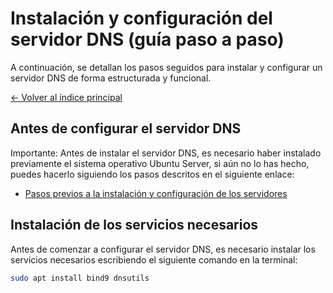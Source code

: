 # Instalación y configuración del servidor DNS (guía paso a paso)

A continuación, se detallan los pasos seguidos para instalar y configurar un servidor DNS de forma estructurada y funcional.

[← Volver al índice principal](../Readme.md "Ir al contenido principal")

## Antes de configurar el servidor DNS

Importante: Antes de instalar el servidor DNS, es necesario haber instalado previamente el sistema operativo Ubuntu Server, si aún no lo has hecho, puedes hacerlo siguiendo los pasos descritos en el siguiente enlace:

* [Pasos previos a la instalación y configuración de los servidores](./preview.md "Primeros pasos antes de la instalación")

## Instalación de los servicios necesarios

Antes de comenzar a configurar el servidor DNS, es necesario instalar los servicios necesarios escribiendo el siguiente comando en la terminal:

```bash
sudo apt install bind9 dnsutils
```

